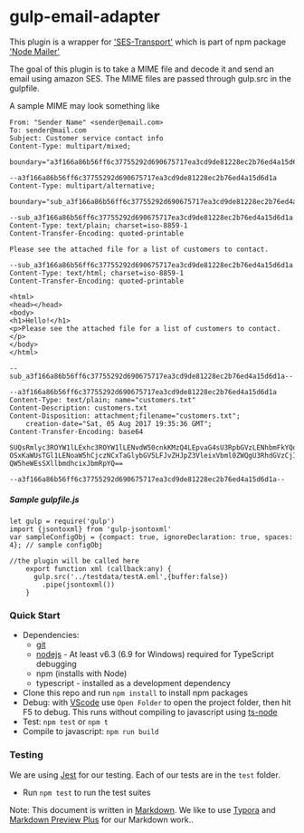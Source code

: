 # gulp-email-adapter #

This plugin is a wrapper for ['SES-Transport'](https://nodemailer.com/transports/ses/) which is part of npm package ['Node Mailer'](https://nodemailer.com/about/)

The goal of this plugin is to take a MIME file and decode it and send an email using amazon SES. The MIME files are passed through gulp.src in the gulpfile.

A sample MIME may look something like
```
From: "Sender Name" <sender@email.com>
To: sender@mail.com
Subject: Customer service contact info
Content-Type: multipart/mixed;
    boundary="a3f166a86b56ff6c37755292d690675717ea3cd9de81228ec2b76ed4a15d6d1a"

--a3f166a86b56ff6c37755292d690675717ea3cd9de81228ec2b76ed4a15d6d1a
Content-Type: multipart/alternative;
    boundary="sub_a3f166a86b56ff6c37755292d690675717ea3cd9de81228ec2b76ed4a15d6d1a"

--sub_a3f166a86b56ff6c37755292d690675717ea3cd9de81228ec2b76ed4a15d6d1a
Content-Type: text/plain; charset=iso-8859-1
Content-Transfer-Encoding: quoted-printable

Please see the attached file for a list of customers to contact.

--sub_a3f166a86b56ff6c37755292d690675717ea3cd9de81228ec2b76ed4a15d6d1a
Content-Type: text/html; charset=iso-8859-1
Content-Transfer-Encoding: quoted-printable

<html>
<head></head>
<body>
<h1>Hello!</h1>
<p>Please see the attached file for a list of customers to contact.</p>
</body>
</html>

--sub_a3f166a86b56ff6c37755292d690675717ea3cd9de81228ec2b76ed4a15d6d1a--

--a3f166a86b56ff6c37755292d690675717ea3cd9de81228ec2b76ed4a15d6d1a
Content-Type: text/plain; name="customers.txt"
Content-Description: customers.txt
Content-Disposition: attachment;filename="customers.txt";
    creation-date="Sat, 05 Aug 2017 19:35:36 GMT";
Content-Transfer-Encoding: base64

SUQsRmlyc3ROYW1lLExhc3ROYW1lLENvdW50cnkKMzQ4LEpvaG4sU3RpbGVzLENhbmFkYQo5MjM4
OSxKaWUsTGl1LENoaW5hCjczNCxTaGlybGV5LFJvZHJpZ3VleixVbml0ZWQgU3RhdGVzCjI4OTMs
QW5heWEsSXllbmdhcixJbmRpYQ==

--a3f166a86b56ff6c37755292d690675717ea3cd9de81228ec2b76ed4a15d6d1a--
```

##### Sample gulpfile.js
```
let gulp = require('gulp')
import {jsontoxml} from 'gulp-jsontoxml'
var sampleConfigObj = {compact: true, ignoreDeclaration: true, spaces: 4}; // sample configObj

//the plugin will be called here
    export function xml (callback:any) {
      gulp.src('../testdata/testA.eml',{buffer:false})
        .pipe(jsontoxml())
    }

```
### Quick Start
* Dependencies: 
    * [git](https://git-scm.com/downloads)
    * [nodejs](https://nodejs.org/en/download/releases/) - At least v6.3 (6.9 for Windows) required for TypeScript debugging
    * npm (installs with Node)
    * typescript - installed as a development dependency
* Clone this repo and run `npm install` to install npm packages
* Debug: with [VScode](https://code.visualstudio.com/download) use `Open Folder` to open the project folder, then hit F5 to debug. This runs without compiling to javascript using [ts-node](https://www.npmjs.com/package/ts-node)
* Test: `npm test` or `npm t`
* Compile to javascript: `npm run build`

### Testing

We are using [Jest](https://facebook.github.io/jest/docs/en/getting-started.html) for our testing. Each of our tests are in the `test` folder.

- Run `npm test` to run the test suites



Note: This document is written in [Markdown](https://daringfireball.net/projects/markdown/). We like to use [Typora](https://typora.io/) and [Markdown Preview Plus](https://chrome.google.com/webstore/detail/markdown-preview-plus/febilkbfcbhebfnokafefeacimjdckgl?hl=en-US) for our Markdown work..

